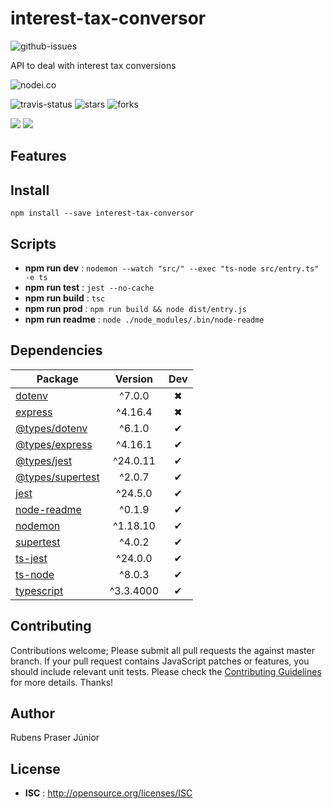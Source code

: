 # interest-tax-conversor

![github-issues](https://img.shields.io/github/issues/praser/interest-tax-conversor.svg)

API to deal with interest tax conversions

![nodei.co](https://nodei.co/npm/interest-tax-conversor.png?downloads=true&downloadRank=true&stars=true)

![travis-status](https://img.shields.io/travis/praser/interest-tax-conversor.svg)
![stars](https://img.shields.io/github/stars/praser/interest-tax-conversor.svg)
![forks](https://img.shields.io/github/forks/praser/interest-tax-conversor.svg)

![](https://david-dm.org/praser/interest-tax-conversor/status.svg)
![](https://david-dm.org/praser/interest-tax-conversor/dev-status.svg)

## Features


## Install

`npm install --save interest-tax-conversor`


## Scripts

 - **npm run dev** : `nodemon --watch "src/" --exec "ts-node src/entry.ts" -e ts`
 - **npm run test** : `jest --no-cache`
 - **npm run build** : `tsc`
 - **npm run prod** : `npm run build && node dist/entry.js`
 - **npm run readme** : `node ./node_modules/.bin/node-readme`

## Dependencies

Package | Version | Dev
--- |:---:|:---:
[dotenv](https://www.npmjs.com/package/dotenv) | ^7.0.0 | ✖
[express](https://www.npmjs.com/package/express) | ^4.16.4 | ✖
[@types/dotenv](https://www.npmjs.com/package/@types/dotenv) | ^6.1.0 | ✔
[@types/express](https://www.npmjs.com/package/@types/express) | ^4.16.1 | ✔
[@types/jest](https://www.npmjs.com/package/@types/jest) | ^24.0.11 | ✔
[@types/supertest](https://www.npmjs.com/package/@types/supertest) | ^2.0.7 | ✔
[jest](https://www.npmjs.com/package/jest) | ^24.5.0 | ✔
[node-readme](https://www.npmjs.com/package/node-readme) | ^0.1.9 | ✔
[nodemon](https://www.npmjs.com/package/nodemon) | ^1.18.10 | ✔
[supertest](https://www.npmjs.com/package/supertest) | ^4.0.2 | ✔
[ts-jest](https://www.npmjs.com/package/ts-jest) | ^24.0.0 | ✔
[ts-node](https://www.npmjs.com/package/ts-node) | ^8.0.3 | ✔
[typescript](https://www.npmjs.com/package/typescript) | ^3.3.4000 | ✔


## Contributing

Contributions welcome; Please submit all pull requests the against master branch. If your pull request contains JavaScript patches or features, you should include relevant unit tests. Please check the [Contributing Guidelines](contributng.md) for more details. Thanks!

## Author

Rubens Praser Júnior

## License

 - **ISC** : http://opensource.org/licenses/ISC
